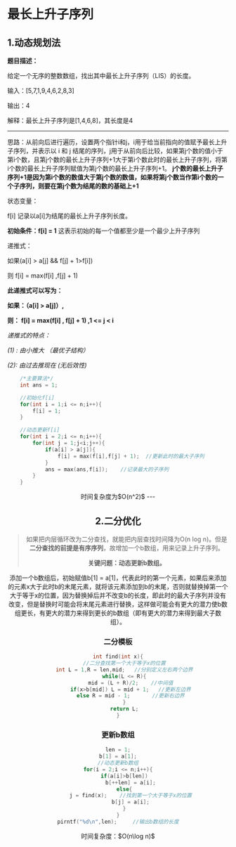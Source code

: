 # **最长上升子序列**

## 1.动态规划法

**题目描述：**

给定一个无序的整数数组，找出其中最长上升子序列（LIS）的长度。

输入：[5,7,1,9,4,6,2,8,3]

输出：4

解释：最长上升子序列是[1,4,6,8]，其长度是4

---

思路：从前向后进行遍历，设置两个指针i和j，i用于给当前指向的值赋予最长上升子序列，并表示以 i 和 j 结尾的序列，j用于从前向后比较，如果第j个数的值小于第i个数，且第j个数的最长上升子序列+1大于第i个数此时的最长上升子序列，将第i个数的最长上升子序列赋值为第j个数的最长上升子序列+1。	**j个数的最长上升子序列+1是因为第i个数的数值大于第j个数的数值，如果将第j个数当作第i个数的一个子序列，则要在第j个数为结尾的数的基础上+1**

状态变量：

f[i] 记录以a[i]为结尾的最长上升子序列长度。

**初始条件：f[i] = 1**   这表示初始的每一个值都至少是一个最少上升子序列

递推式：

如果(a[i] > a[j] && f[j] + 1>f[i])

则 f[i] = max(f[i] ,f[j] + 1)

**此递推式可以写为：**

**如果：（a[i] > a[j]）,**

**则： f[i] = max(f[i] , f[j] + 1) ,1 <= j < i**

*递推式的特点：*

*(1) : 由小推大 	（最优子结构）*

*(2): 由过去推现在 	(无后效性)*

```cpp
	/*主要算法*/
	int ans = 1;

	//初始化f[i]
	for(int i = 1;i <= n;i++){
		f[i] = 1;
	}

	//动态更新f[i]
	for(int i = 2;i <= n;i++){
		for(int j = 1;j<i;j++){
			if(a[i] > a[j]){
				f[i] = max(f[i],f[j] + 1);  //更新此时的最大子序列 
			}
			ans = max(ans,f[i]);	//记录最大的子序列 
		}
	} 
```

<center> 时间复杂度为$O(n^2)$
---

## 2.二分优化

> 如果把内层循环改为二分查找，就能把内层查找时间降为O(n log n)。但是**二分查找的前提是有序序列**，故增加一个b数组，用来记录上升子序列。
>
> **关键问题：动态更新b数组。**

添加一个b数组后，初始赋值b[1] = a[1]，代表此时的第一个元素，如果后来添加的元素x大于此时b的末尾元素，就将该元素添加到b的末尾，否则就替换掉第一个大于等于x的位置，因为替换掉后并不改变b的长度，即此时的最大子序列并没有改变，但是替换时可能会将末尾元素进行替换，这样做可能会有更大的潜力使b数组更长，有更大的潜力来得到更长的b数组（即有更大的潜力来得到最大子数组）。

### 二分模板

```cpp
int find(int x){
    //二分查找第一个大于等于x的位置
    int L = 1,R = len,mid;   //分别定义左右两个边界
    while(L <= R){
        mid = (L + R)/2;	//中间值
        if(x>b[mid]) L = mid + 1;	//更新左边界
        else R = mid - 1;		//更新右边界
    }
    return L;
}
```



### 更新b数组

```cpp
len = 1;
b[1] = a[1];
//动态更新b数组
for(i = 2;i <= n;i++){
	if(a[i]>b[len])
        b[++len] = a[i];
    else{
        j = find(x);	//找到第一个大于等于x的位置
        b[j] = a[i];
    }
}
pirntf("%d\n",len);		//输出b数组的长度
```

<center>时间复杂度：$O(n\log n)$

